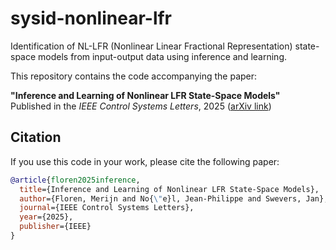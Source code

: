 # sysid-nonlinear-lfr

Identification of NL-LFR (Nonlinear Linear Fractional Representation) state-space models from input-output data using inference and learning.

This repository contains the code accompanying the paper:

**"Inference and Learning of Nonlinear LFR State-Space Models"**  
Published in the *IEEE Control Systems Letters*, 2025 ([arXiv link](https://arxiv.org/abs/2503.14409))

## Citation

If you use this code in your work, please cite the following paper:

```bibtex
@article{floren2025inference,
  title={Inference and Learning of Nonlinear LFR State-Space Models},
  author={Floren, Merijn and No{\"e}l, Jean-Philippe and Swevers, Jan},
  journal={IEEE Control Systems Letters},
  year={2025},
  publisher={IEEE}
}

```
